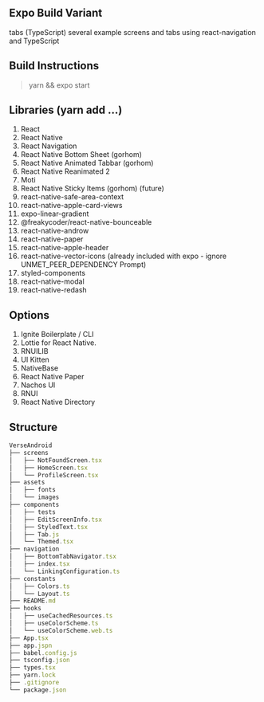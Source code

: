 ## Expo Build Variant

tabs (TypeScript)     several example screens and tabs using react-navigation and TypeScript

## Build Instructions

> yarn && expo start

## Libraries (yarn add ...)

1. React
2. React Native
3. React Navigation
4. React Native Bottom Sheet (gorhom)
5. React Native Animated Tabbar (gorhom)
6. React Native Reanimated 2
7. Moti
8. React Native Sticky Items (gorhom) (future)
9. react-native-safe-area-context
10. react-native-apple-card-views
11. expo-linear-gradient
12. @freakycoder/react-native-bounceable
13. react-native-androw
14. react-native-paper
15. react-native-apple-header
16. react-native-vector-icons (already included with expo - ignore UNMET_PEER_DEPENDENCY Prompt)
17. styled-components
18. react-native-modal
19. react-native-redash

## Options

1. Ignite Boilerplate / CLI
2. Lottie for React Native.
3. RNUILIB
4. UI Kitten
5. NativeBase
6. React Native Paper
7. Nachos UI
8. RNUI
9. React Native Directory

## Structure

```typescript
VerseAndroid
├── screens
│   ├── NotFoundScreen.tsx
│   ├── HomeScreen.tsx
│   └── ProfileScreen.tsx
├── assets
│   ├── fonts
│   └── images
├── components
│   ├── tests
│   ├── EditScreenInfo.tsx
│   ├── StyledText.tsx
│   ├── Tab.js
│   └── Themed.tsx
├── navigation
│   ├── BottomTabNavigator.tsx
│   ├── index.tsx
│   └── LinkingConfiguration.ts
├── constants
│   ├── Colors.ts
│   └── Layout.ts
├── README.md
├── hooks
│   ├── useCachedResources.ts
│   ├── useColorScheme.ts
│   └── useColorScheme.web.ts
├── App.tsx
├── app.jspn
├── babel.config.js
├── tsconfig.json
├── types.tsx
├── yarn.lock
├── .gitignore
└── package.json

```
